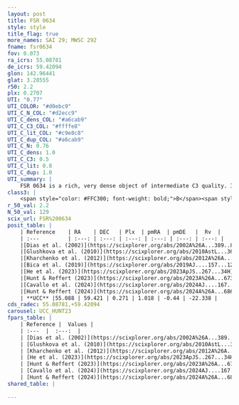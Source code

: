 ```yaml
---
layout: post
title: FSR 0634
style: style
title_flag: true
more_names: SAI 29; MWSC 292
fname: fsr0634
fov: 0.073
ra_icrs: 55.08781
de_icrs: 59.42094
glon: 142.96441
glat: 3.28555
r50: 2.2
plx: 0.2707
UTI: "0.77"
UTI_COLOR: "#d0ebc9"
UTI_C_N_COL: "#d2ecc9"
UTI_C_dens_COL: "#a6cab9"
UTI_C_C3_COL: "#ffffe8"
UTI_C_lit_COL: "#c9e8c8"
UTI_C_dup_COL: "#a6cab9"
UTI_C_N: 0.76
UTI_C_dens: 1.0
UTI_C_C3: 0.5
UTI_C_lit: 0.8
UTI_C_dup: 1.0
UTI_summary: |
    FSR 0634 is a rich, very dense object of intermediate C3 quality. It is well-studied in the literature.
class3: |
    <span style="color: #FFC300; font-weight: bold;">B</span><span style="color: #FFC300; font-weight: bold;">B</span>
r_50_val: 2.2
N_50_val: 129
scix_url: FSR%200634
posit_table: |
    | Reference    | RA    | DEC   | Plx  | pmRA  | pmDE   |  Rv  |
    | :---         | :---: | :---: | :---: | :---: | :---: | :---: |
    |[Dias et al. (2002)](https://scixplorer.org/abs/2002A%26A...389..871D) | 55.1 | 59.419 | -- | 26.81 | -20.15 | -- |
    |[Glushkova et al. (2010)](https://scixplorer.org/abs/2010AstL...36...75G) | 55.09 | 59.414 | -- | -- | -- | -- |
    |[Kharchenko et al. (2012)](https://scixplorer.org/abs/2012A%26A...543A.156K) | 55.095 | 59.43 | -- | 0.39 | 0.3 | -- |
    |[Bica et al. (2019)](https://scixplorer.org/abs/2019AJ....157...12B) | 55.11 | 59.418 | -- | -- | -- | -- |
    |[He et al. (2023)](https://scixplorer.org/abs/2023ApJS..267...34H) | 55.084 | 59.422 | 0.28 | 1.015 | -0.433 | -22.34 |
    |[Hunt & Reffert (2023)](https://scixplorer.org/abs/2023A%26A...673A.114H) | 55.087 | 59.417 | 0.278 | 1.003 | -0.452 | -22.337 |
    |[Cavallo et al. (2024)](https://scixplorer.org/abs/2024AJ....167...12C) | 55.099 | 59.411 | 0.271 | -- | -- | -- |
    |[Hunt & Reffert (2024)](https://scixplorer.org/abs/2024A%26A...686A..42H) | 55.087 | 59.417 | 0.278 | 1.003 | -0.452 | -22.337 |
    | **UCC** |55.088 | 59.421 | 0.271 | 1.018 | -0.44 | -22.338 | 
cds_radec: 55.08781,+59.42094
carousel: UCC_HUNT23
fpars_table: |
    | Reference |  Values |
    | :---  |  :---:  |
    | [Dias et al. (2002)](https://scixplorer.org/abs/2002A%26A...389..871D) | `E(B-V)=1.149, Dist=2301.0, Age=8.952` |
    | [Glushkova et al. (2010)](https://scixplorer.org/abs/2010AstL...36...75G) | `E(B-V)=0.84, Dm=12.24, Age=9.0` |
    | [Kharchenko et al. (2012)](https://scixplorer.org/abs/2012A%26A...543A.156K) | `e_bv=1.149, distance=2301, log_age=8.952` |
    | [He et al. (2023)](https://scixplorer.org/abs/2023ApJS..267...34H) | `A0=3.3, m-M=12.3, logA=8.7` |
    | [Hunt & Reffert (2023)](https://scixplorer.org/abs/2023A%26A...673A.114H) | `AV50=3.216, diffAV50=2.251, MOD50=12.496, logAge50=8.373` |
    | [Cavallo et al. (2024)](https://scixplorer.org/abs/2024AJ....167...12C) | `AV50=3.49, dMod50=13.12, logAge50=8.43, [Fe/H]50=0.3` |
    | [Hunt & Reffert (2024)](https://scixplorer.org/abs/2024A%26A...686A..42H) | `MassJ=1270.56` |
shared_table: |
    
---
```


